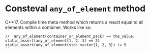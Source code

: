 # Consteval `any_of_element` method
C++17. Compile time meta method which returns a result equal to all elements within a container. Works like so:
```
//  any_of_element(container_or_element_pack) == the_value;
static_assert(any_of_element(1, 2, 3) == 2)
static_assert(any_of_element(std::vector{1, 2, 3}) != 5
``  